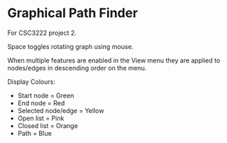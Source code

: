 Graphical Path Finder
=====================

For CSC3222 project 2.

Space toggles rotating graph using mouse.

When multiple features are enabled in the View menu they are applied to
nodes/edges in descending order on the menu.

Display Colours:

- Start node = Green
- End node = Red
- Selected node/edge = Yellow
- Open list = Pink
- Closed list = Orange
- Path = Blue
